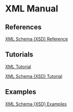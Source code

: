 # XML Manual

## References

[XML Schema (XSD) Reference](https://www.w3schools.com/xml/schema_elements_ref.asp)

## Tutorials

[XML Tutorial](https://www.w3schools.com/xml/default.asp)

[XML Schema (XSD) Tutorial](https://www.w3schools.com/xml/schema_intro.asp)

## Examples

[XML Schema (XSD) Examples](https://www.w3schools.com/xml/schema_example.asp)

